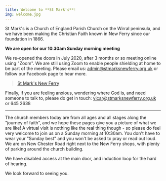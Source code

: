 ```yaml
---
title: Welcome to **St Mark's**!
img: welcome.jpg
---
```

<div id="fb-root"></div>
<script async defer crossorigin="anonymous" src="https://connect.facebook.net/en_GB/sdk.js#xfbml=1&version=v12.0" nonce="xCBo4Nbh"></script>

St Mark's is a Church of England Parish Church on the Wirral peninsula, and we have been making the Christian Faith known in New Ferry since our foundation in 1866.

**We are open for our 10.30am Sunday morning meeting**

We re-opened the doors in July 2020, after 3 months or so meeting online using "Zoom".  We are still using Zoom to enable people shielding at home to be part of the meeting. Please email us: admin@stmarksnewferry.org.uk or follow our Facebook page to hear more.

<p align centre><div class="fb-page" data-href="https://www.facebook.com/stmarksnewferry/" data-tabs="timeline" data-width="340" data-height="500" data-small-header="false" data-adapt-container-width="true" data-hide-cover="false" data-show-facepile="true"><blockquote cite="https://www.facebook.com/stmarksnewferry/" class="fb-xfbml-parse-ignore"><a href="https://www.facebook.com/stmarksnewferry/">St Mark&#039;s New Ferry</a></blockquote></div></p>



Finally, if you are feeling anxious, wondering where God is, and need someone to talk to, please do get in touch: vicar@stmarksnewferry.org.uk or 645 2638

<hr>

The church members today are from all ages and all stages along the "journey of faith", and we hope these pages give you a picture of what we are like! A virtual visit is nothing like the real thing though - so please do feel very welcome to join us on a Sunday morning at 10:30am. You don't have to wear your "Sunday best" and you won't be asked to pray or read out loud. We are on New Chester Road right next to the New Ferry shops, with plenty of parking around the church building.

We have disabled access at the main door, and induction loop for the hard of hearing.

We look forward to seeing you.
